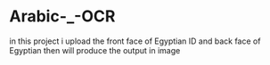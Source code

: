 # Arabic-_-OCR
in this project i upload the front face of Egyptian ID and back face of Egyptian then will produce the output in image 
